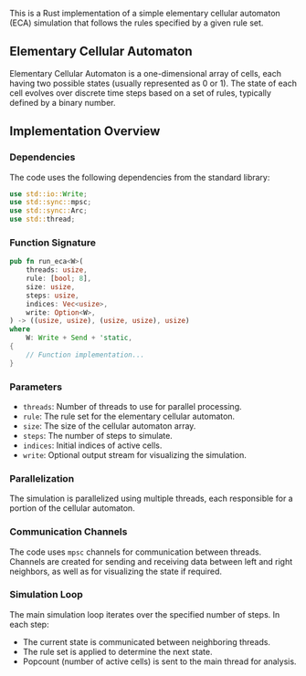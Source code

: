 
This is a Rust implementation of a simple elementary cellular automaton (ECA) simulation that follows the rules specified by a given rule set. 

## Elementary Cellular Automaton

Elementary Cellular Automaton is a one-dimensional array of cells, each having two possible states (usually represented as 0 or 1). The state of each cell evolves over discrete time steps based on a set of rules, typically defined by a binary number.

## Implementation Overview

### Dependencies

The code uses the following dependencies from the standard library:
```rust
use std::io::Write;
use std::sync::mpsc;
use std::sync::Arc;
use std::thread;
```

### Function Signature

```rust
pub fn run_eca<W>(
    threads: usize,
    rule: [bool; 8],
    size: usize,
    steps: usize,
    indices: Vec<usize>,
    write: Option<W>,
) -> ((usize, usize), (usize, usize), usize)
where
    W: Write + Send + 'static,
{
    // Function implementation...
}
```

### Parameters
- `threads`: Number of threads to use for parallel processing.
- `rule`: The rule set for the elementary cellular automaton.
- `size`: The size of the cellular automaton array.
- `steps`: The number of steps to simulate.
- `indices`: Initial indices of active cells.
- `write`: Optional output stream for visualizing the simulation.

### Parallelization

The simulation is parallelized using multiple threads, each responsible for a portion of the cellular automaton.

### Communication Channels

The code uses `mpsc` channels for communication between threads. Channels are created for sending and receiving data between left and right neighbors, as well as for visualizing the state if required.

### Simulation Loop

The main simulation loop iterates over the specified number of steps. In each step:
- The current state is communicated between neighboring threads.
- The rule set is applied to determine the next state.
- Popcount (number of active cells) is sent to the main thread for analysis.




